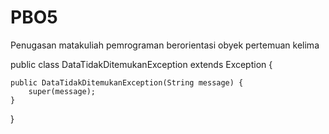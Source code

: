 # PBO5
Penugasan matakuliah pemrograman berorientasi obyek pertemuan kelima

public class DataTidakDitemukanException extends Exception {

    public DataTidakDitemukanException(String message) {
        super(message);
    }
}
